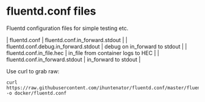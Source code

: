 # fluentd.conf files

Fluentd configuration files for simple testing etc.

| fluentd.conf | fluentd.conf.in_forward.stdout |
| fluentd.conf.debug.in_forward.stdout | debug on in_forward to stdout |
| fluentd.conf.in_file.hec | in_file from container logs to HEC |
| fluentd.conf.in_forward.stdout | in_forward to stdout |

Use curl to grab raw:
```
curl https://raw.githubusercontent.com/ihuntenator/fluentd.conf/master/fluentd.conf -o docker/fluentd.conf
```

